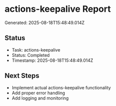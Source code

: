 # actions-keepalive Report

Generated: 2025-08-18T15:48:49.014Z

## Status
- Task: actions-keepalive
- Status: Completed
- Timestamp: 2025-08-18T15:48:49.014Z

## Next Steps
- Implement actual actions-keepalive functionality
- Add proper error handling
- Add logging and monitoring
